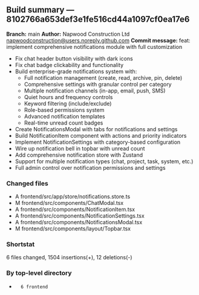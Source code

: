 ## Build summary — 8102766a653def3e1fe516cd44a1097cf0ea17e6

**Branch:** main **Author:** Napwood Construction Ltd <napwoodconstruction@users.noreply.github.com>
**Commit message:** feat: implement comprehensive notifications module with full customization

- Fix chat header button visibility with dark icons
- Fix chat badge clickability and functionality
- Build enterprise-grade notifications system with:
  - Full notification management (create, read, archive, pin, delete)
  - Comprehensive settings with granular control per category
  - Multiple notification channels (in-app, email, push, SMS)
  - Quiet hours and frequency controls
  - Keyword filtering (include/exclude)
  - Role-based permissions system
  - Advanced notification templates
  - Real-time unread count badges
- Create NotificationsModal with tabs for notifications and settings
- Build NotificationItem component with actions and priority indicators
- Implement NotificationSettings with category-based configuration
- Wire up notification bell in topbar with unread count
- Add comprehensive notification store with Zustand
- Support for multiple notification types (chat, project, task, system, etc.)
- Full admin control over notification permissions and settings

### Changed files

- A frontend/src/app/store/notifications.store.ts
- M frontend/src/components/ChatModal.tsx
- A frontend/src/components/NotificationItem.tsx
- A frontend/src/components/NotificationSettings.tsx
- A frontend/src/components/NotificationsModal.tsx
- M frontend/src/components/layout/Topbar.tsx

### Shortstat

6 files changed, 1504 insertions(+), 12 deletions(-)

### By top-level directory

-       6 frontend

